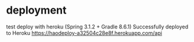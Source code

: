 # deployment
test deploy with heroku (Spring 3.1.2 + Gradle 8.6.1)
Successfully deployed to Heroku
https://haodeploy-a32504c28e8f.herokuapp.com/api
